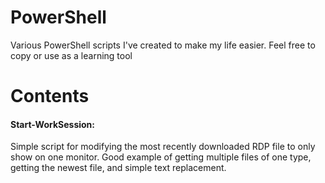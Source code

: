 # PowerShell
Various PowerShell scripts I've created to make my life easier. Feel free to copy or use as a learning tool

# Contents
#### Start-WorkSession:
  Simple script for modifying the most recently downloaded RDP file to only show on one monitor. Good example of getting multiple files of one type, getting the newest file, and simple text replacement.
